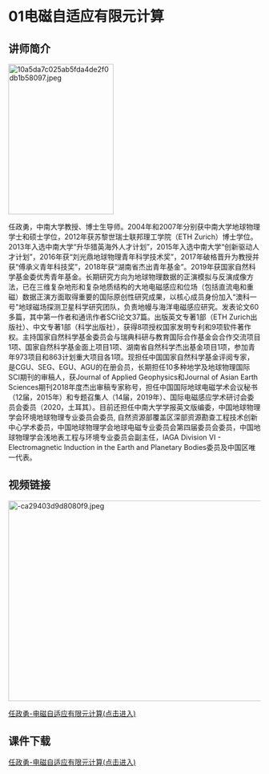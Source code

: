 # 01电磁自适应有限元计算

## 讲师简介
<html>
<head> 
<meta charset="utf-8"> 
</head>
<body>
  

<p><img src="https://s1.imagehub.cc/images/2023/08/25/10a5da7c025ab5fda4de2f0db1b58097.jpeg" alt="10a5da7c025ab5fda4de2f0db1b58097.jpeg" border="0" width="210" height="300" /></p>                         

</body>
</html>



任政勇，中南大学教授、博士生导师。2004年和2007年分别获中南大学地球物理学士和硕士学位，2012年获苏黎世瑞士联邦理工学院（ETH Zurich）博士学位。2013年入选中南大学“升华猎英海外人才计划”，2015年入选中南大学“创新驱动人才计划”，2016年获“刘光鼎地球物理青年科学技术奖”，2017年破格晋升为教授并获“傅承义青年科技奖”，2018年获“湖南省杰出青年基金”。2019年获国家自然科学基金委优秀青年基金。长期研究方向为地球物理数据的正演模拟与反演成像方法，已在三维复杂地形和复杂地质结构的大地电磁感应和位场（包括直流电和重磁）数据正演方面取得重要的国际原创性研究成果，以核心成员身份加入“澳科一号"地球磁场探测卫星科学研究团队，负责地幔与海洋电磁感应研究。发表论文60多篇，其中第一作者和通讯作者SCI论文37篇。出版英文专著1部（ETH Zurich出版社）、中文专著1部（科学出版社），获得8项授权国家发明专利和9项软件著作权。主持国家自然科学基金委员会与瑞典科研与教育国际合作基金会合作交流项目1项、国家自然科学基金面上项目1项、湖南省自然科学杰出基金项目1项，参加青年973项目和863计划重大项目各1项。现担任中国国家自然科学基金评阅专家，是CGU、SEG、EGU、AGU的在册会员，长期担任10多种地学及地球物理国际SCI期刊的审稿人，获Journal of Applied Geophysics和Journal of Asian Earth Sciences期刊2018年度杰出审稿专家称号，担任中国国际地球电磁学术会议秘书（12届，2015年）和专题召集人（14届，2019年）、国际电磁感应学术研讨会委员会委员（2020，土耳其）。目前还担任中南大学学报英文版编委，中国地球物理学会环境地球物理专业委员会委员, 自然资源部覆盖区深部资源勘查工程技术创新中心学术委员，中国地球物理学会地球电磁专业委员会第四届委员会委员，中国地球物理学会浅地表工程与环境专业委员会副主任，IAGA Division VI - Electromagnetic Induction in the Earth and Planetary Bodies委员及中国区唯一代表。




## 视频链接
<html>
<head> 
<meta charset="utf-8"> 
</head>
<body>
  

<p><img src="https://s1.imagehub.cc/images/2023/08/28/-ca29403d9d8080f9.jpeg" alt="-ca29403d9d8080f9.jpeg" border="0"  width="800" height="400" /></p>                         
</body>
</html>


[任政勇-电磁自适应有限元计算(点击进入)](https://www.bilibili.com/video/BV1Vm4y1u74y/?share_source=copy_web)

## 课件下载

[任政勇-电磁自适应有限元计算(点击进入)](https://916aedf0-2a44-4742-b053-7e90f7fc828d.filesusr.com/ugd/478d0c_4ff62bf37df246ce981e343cdfb543a3.pdf)
